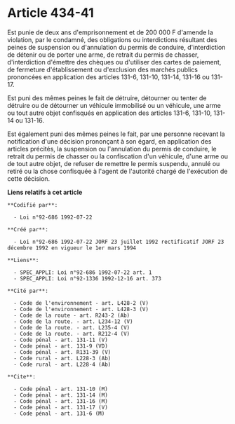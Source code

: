# Article 434-41

Est punie de deux ans d'emprisonnement et de 200 000 F d'amende la violation, par le condamné, des obligations ou
interdictions résultant des peines de suspension ou d'annulation du permis de conduire, d'interdiction de détenir ou de
porter une arme, de retrait du permis de chasser, d'interdiction d'émettre des chèques ou d'utiliser des cartes de paiement,
de fermeture d'établissement ou d'exclusion des marchés publics prononcées en application des articles 131-6, 131-10, 131-14,
131-16 ou 131-17.

Est puni des mêmes peines le fait de détruire, détourner ou tenter de détruire ou de détourner un véhicule immobilisé ou un
véhicule, une arme ou tout autre objet confisqués en application des articles 131-6, 131-10, 131-14 ou 131-16.

Est également puni des mêmes peines le fait, par une personne recevant la notification d'une décision prononçant à son égard,
en application des articles précités, la suspension ou l'annulation du permis de conduire, le retrait du permis de chasser ou
la confiscation d'un véhicule, d'une arme ou de tout autre objet, de refuser de remettre le permis suspendu, annulé ou retiré
ou la chose confisquée à l'agent de l'autorité chargé de l'exécution de cette décision.

**Liens relatifs à cet article**

	**Codifié par**:

	  - Loi n°92-686 1992-07-22

	**Créé par**:

	  - Loi n°92-686 1992-07-22 JORF 23 juillet 1992 rectificatif JORF 23 décembre 1992 en vigueur le 1er mars 1994

	**Liens**:

	  - SPEC_APPLI: Loi n°92-686 1992-07-22 art. 1
	  - SPEC_APPLI: Loi n°92-1336 1992-12-16 art. 373

	**Cité par**:

	  - Code de l'environnement - art. L428-2 (V)
	  - Code de l'environnement - art. L428-3 (V)
	  - Code de la route - art. R243-2 (Ab)
	  - Code de la route. - art. L234-12 (V)
	  - Code de la route. - art. L235-4 (V)
	  - Code de la route. - art. R212-4 (V)
	  - Code pénal - art. 131-11 (V)
	  - Code pénal - art. 131-9 (VD)
	  - Code pénal - art. R131-39 (V)
	  - Code rural - art. L228-3 (Ab)
	  - Code rural - art. L228-4 (Ab)

	**Cite**:

	  - Code pénal - art. 131-10 (M)
	  - Code pénal - art. 131-14 (M)
	  - Code pénal - art. 131-16 (M)
	  - Code pénal - art. 131-17 (V)
	  - Code pénal - art. 131-6 (M)
